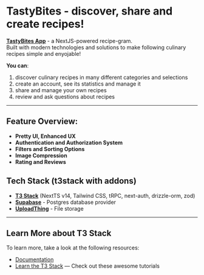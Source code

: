 # TastyBites - discover, share and create recipes!

[**TastyBites App**](https://tastybites-zeta.vercel.app/) - a NextJS-powered recipe-gram.  
Built with modern technologies and solutions to make following culinary recipes simple and enyojable!

**You can**:

1. discover culinary recipes in many different categories and selections
2. create an account, see its statistics and manage it
3. share and manage your own recipes
4. review and ask questions about recipes

---

## Feature Overview:

- **Pretty UI, Enhanced UX**
- **Authentication and Authorization System**
- **Filters and Sorting Options**
- **Image Compression**
- **Rating and Reviews**

## Tech Stack (t3stack with addons)

- [**T3 Stack**](https://create.t3.gg) (NextTS v14, Tailwind CSS, tRPC, next-auth, drizzle-orm, zod)
- [**Supabase**](https://supabase.com) - Postgres database provider
- [**UploadThing**](https://uploadthing.com) - File storage

---

## Learn More about T3 Stack

To learn more, take a look at the following resources:

- [Documentation](https://create.t3.gg/)
- [Learn the T3 Stack](https://create.t3.gg/en/faq#what-learning-resources-are-currently-available) — Check out these awesome tutorials
